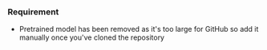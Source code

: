 ### Requirement
- Pretrained model has been removed as it's too large for GitHub so add it manually once you've cloned the repository
